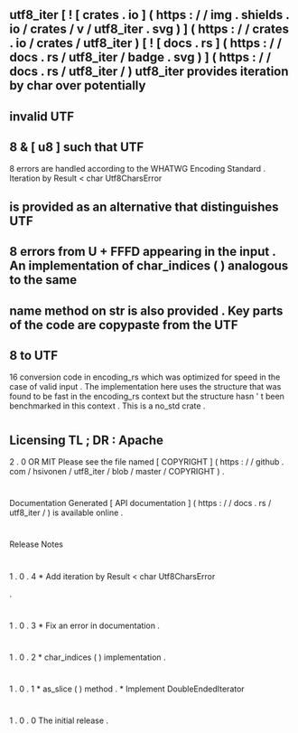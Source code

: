 #
utf8_iter
[
!
[
crates
.
io
]
(
https
:
/
/
img
.
shields
.
io
/
crates
/
v
/
utf8_iter
.
svg
)
]
(
https
:
/
/
crates
.
io
/
crates
/
utf8_iter
)
[
!
[
docs
.
rs
]
(
https
:
/
/
docs
.
rs
/
utf8_iter
/
badge
.
svg
)
]
(
https
:
/
/
docs
.
rs
/
utf8_iter
/
)
utf8_iter
provides
iteration
by
char
over
potentially
-
invalid
UTF
-
8
&
[
u8
]
such
that
UTF
-
8
errors
are
handled
according
to
the
WHATWG
Encoding
Standard
.
Iteration
by
Result
<
char
Utf8CharsError
>
is
provided
as
an
alternative
that
distinguishes
UTF
-
8
errors
from
U
+
FFFD
appearing
in
the
input
.
An
implementation
of
char_indices
(
)
analogous
to
the
same
-
name
method
on
str
is
also
provided
.
Key
parts
of
the
code
are
copypaste
from
the
UTF
-
8
to
UTF
-
16
conversion
code
in
encoding_rs
which
was
optimized
for
speed
in
the
case
of
valid
input
.
The
implementation
here
uses
the
structure
that
was
found
to
be
fast
in
the
encoding_rs
context
but
the
structure
hasn
'
t
been
benchmarked
in
this
context
.
This
is
a
no_std
crate
.
#
#
Licensing
TL
;
DR
:
Apache
-
2
.
0
OR
MIT
Please
see
the
file
named
[
COPYRIGHT
]
(
https
:
/
/
github
.
com
/
hsivonen
/
utf8_iter
/
blob
/
master
/
COPYRIGHT
)
.
#
#
Documentation
Generated
[
API
documentation
]
(
https
:
/
/
docs
.
rs
/
utf8_iter
/
)
is
available
online
.
#
#
Release
Notes
#
#
#
1
.
0
.
4
*
Add
iteration
by
Result
<
char
Utf8CharsError
>
.
#
#
#
1
.
0
.
3
*
Fix
an
error
in
documentation
.
#
#
#
1
.
0
.
2
*
char_indices
(
)
implementation
.
#
#
#
1
.
0
.
1
*
as_slice
(
)
method
.
*
Implement
DoubleEndedIterator
#
#
#
1
.
0
.
0
The
initial
release
.
